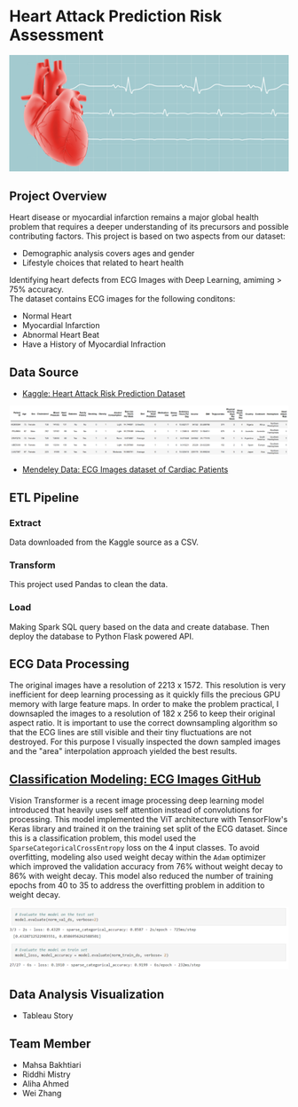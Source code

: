 # Heart Attack Prediction Risk Assessment
<img src="/Images/heart.jpg" /> <br>

## Project Overview
Heart disease or myocardial infarction remains a major global health problem that requires a deeper understanding of its precursors and possible contributing factors.
This project is based on two aspects from our dataset:
* Demographic analysis covers ages and gender <br>
* Lifestyle choices that related to heart health <br>

Identifying heart defects from ECG Images with Deep Learning, amiming > 75% accuracy. <br>
The dataset contains ECG images for the following conditons:
* Normal Heart
* Myocardial Infarction
* Abnormal Heart Beat
* Have a History of Myocardial Infraction

## Data Source
* [Kaggle: Heart Attack Risk Prediction Dataset](https://www.kaggle.com/datasets/iamsouravbanerjee/heart-attack-prediction-dataset) 
<img src="/Images/dataset.png" />

* [Mendeley Data: ECG Images dataset of Cardiac Patients](https://data.mendeley.com/datasets/gwbz3fsgp8/2)


## ETL Pipeline

### Extract
Data downloaded from the Kaggle source as a CSV.

### Transform
This project used Pandas to clean the data.

### Load
Making Spark SQL query based on the data and create database. Then deploy the database to Python Flask powered API.

## ECG Data Processing
The original images have a resolution of 2213 x 1572. This resolution is very inefficient for deep learning processing as it quickly fills the precious GPU memory with large feature maps. In order to make the problem practical, I downsapled the images to a resolution of 182 x 256 to keep their original aspect ratio. It is important to use the correct downsampling algorithm so that the ECG lines are still visible and their tiny fluctuations are not destroyed. For this purpose I visually inspected the down sampled images and the "area" interpolation approach yielded the best results.

## [Classification Modeling: ECG Images GitHub](https://github.com/MahsaBakhtiari/ECG_image_classification)
Vision Transformer is a recent image processing deep learning model introduced that heavily uses self attention instead of convolutions for processing. This model implemented the ViT architecture with TensorFlow's Keras library and trained it on the training set split of the ECG dataset. Since this is a classification problem, this model used the `SparseCategoricalCrossEntropy` loss on the 4 input classes. To avoid overfitting, modeling also used weight decay within the `Adam` optimizer which improved the validation accuracy from 76% without weight decay to 86% with weight decay. This model also reduced the number of training epochs from 40 to 35 to address the overfitting problem in addition to weight decay.

<img src="/Images/ecg_model.png" />

## Data Analysis Visualization
* Tableau Story


## Team Member
* Mahsa Bakhtiari
* Riddhi Mistry
* Aliha Ahmed
* Wei Zhang
